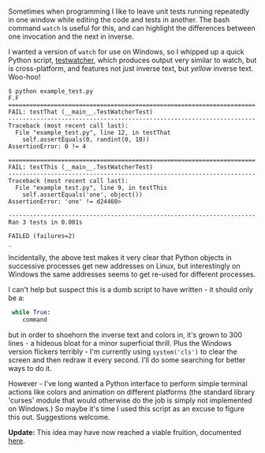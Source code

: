<!--
.. title: Testwatcher
.. slug: testwatcher
.. date: 2009-04-29 23:02:59-05:00
.. tags: Python,Testing
.. link: 
.. description: 
.. type: text
-->


Sometimes when programming I like to leave unit tests running
repeatedly in one window while editing the code and tests in another.
The bash command `watch` is useful for this, and can highlight the
differences between one invocation and the next in
inverse.

I wanted a version of `watch` for use on Windows, so I whipped up a
quick Python script,
[testwatcher](http://code.google.com/p/testwatcher/), which produces
output very similar to watch, but is cross-platform, and features not
just inverse text, but *yellow* inverse text. Woo-hoo!

``` shell_session
$ python example_test.py
F.F
======================================================================
FAIL: testThat (__main__.TestWatcherTest)
----------------------------------------------------------------------
Traceback (most recent call last):
  File "example_test.py", line 12, in testThat
    self.assertEquals(0, randint(0, 10))
AssertionError: 0 != 4

======================================================================
FAIL: testThis (__main__.TestWatcherTest)
----------------------------------------------------------------------
Traceback (most recent call last):
  File "example_test.py", line 9, in testThis
    self.assertEquals('one', object())
AssertionError: 'one' != d24460>

----------------------------------------------------------------------
Ran 3 tests in 0.001s

FAILED (failures=2)
_
```

Incidentally, the above test makes it very clear that Python objects in
successive processes get new addresses on Linux, but interestingly on
Windows the same addresses seems to get re-used for different processes.

I can't help but suspect this is a dumb script to have written - it
should only be a:

```python
 while True:
    command
```

but in order to shoehorn the inverse text and colors in, it's grown to
300 lines - a hideous bloat for a minor superficial thrill. Plus the
Windows version flickers terribly - I'm currently using `system('cls')`
to clear the screen and then redraw it every second. I'll do some
searching for better ways to do it.

However - I've long wanted a Python interface to perform simple terminal
actions like colors and animation on different platforms (the standard
library 'curses' module that would otherwise do the job is simply not
implemented on Windows.) So maybe it's time I used this script as an
excuse to figure this out. Suggestions welcome.

**Update:** This idea may have now reached a viable fruition, documented
[here](/posts/2010/10/15/rerun-unit-tests-whenever-files-update.html).
